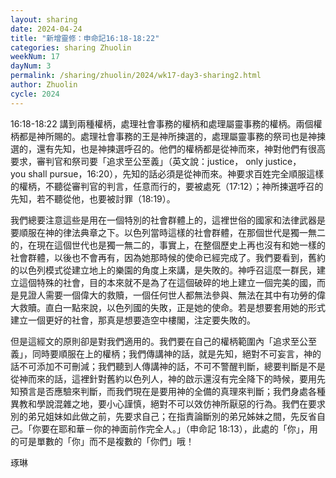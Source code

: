 ```yaml
---
layout: sharing
date: 2024-04-24
title: "新增靈修：申命記16:18-18:22"
categories: sharing Zhuolin
weekNum: 17
dayNum: 3
permalink: /sharing/zhuolin/2024/wk17-day3-sharing2.html
author: Zhuolin
cycle: 2024
---
```


16:18-18:22 講到兩種權柄，處理社會事務的權柄和處理屬靈事務的權柄。兩個權柄都是神所賜的。處理社會事務的王是神所揀選的，處理屬靈事務的祭司也是神揀選的，還有先知，也是神揀選呼召的。他們的權柄都是從神而來，神對他們有很高要求，審判官和祭司要「追求至公至義」（英文說：justice， only justice，you shall pursue，16:20），先知的話必須是從神而來。神要求百姓完全順服這樣的權柄，不聽從審判官的判言，任意而行的，要被處死（17:12）；神所揀選呼召的先知，若不聽從他，也要被討罪（18:19）。

我們總要注意這些是用在一個特別的社會群體上的，這裡世俗的國家和法律武器是要順服在神的律法典章之下。以色列當時這樣的社會群體，在那個世代是獨一無二的，在現在這個世代也是獨一無二的，事實上，在整個歷史上再也沒有和她一樣的社會群體，以後也不會再有，因為她那時候的使命已經完成了。我們要看到，舊約的以色列模式從建立地上的樂園的角度上來講，是失敗的。神呼召這麼一群民，建立這個特殊的社會，目的本來就不是為了在這個破碎的地上建立一個完美的國，而是見證人需要一個偉大的救贖，一個任何世人都無法參與、無法在其中有功勞的偉大救贖。直白一點來說，以色列國的失敗，正是她的使命。若是想要套用她的形式建立一個更好的社會，那真是想要造空中樓閣，注定要失敗的。

但是這經文的原則卻是對我們適用的。我們要在自己的權柄範圍內「追求至公至義」，同時要順服在上的權柄；我們傳講神的話，就是先知，絕對不可妄言，神的話不可添加不可刪減；我們聽到人傳講神的話，不可不警醒判斷，總要判斷是不是從神而來的話，這裡針對舊約以色列人，神的啟示還沒有完全降下的時候，要用先知預言是否應驗來判斷，而我們現在是要用神的全備的真理來判斷；我們身處各種異教和學說混雜之地，要小心謹慎，絕對不可以效仿神所厭惡的行為。我們在要求別的弟兄姐妹如此做之前，先要求自己；在指責論斷別的弟兄姊妹之間，先反省自己。「你要在耶和華－你的神面前作完全人。」（‭‭申命記‬ ‭18:13‬），此處的「你」，用的可是單數的「你」而不是複數的「你們」哦！

琢琳
